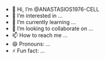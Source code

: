 - 👋 Hi, I’m @ANASTASIOS1976-CELL
- 👀 I’m interested in ...
- 🌱 I’m currently learning ...
- 💞️ I’m looking to collaborate on ...
- 📫 How to reach me ...
- 😄 Pronouns: ...
- ⚡ Fun fact: ...

<!---
ANASTASIOS1976-CELL/ANASTASIOS1976-CELL is a ✨ special ✨ repository because its `README.md` (this file) appears on your GitHub profile.
You can click the Preview link to take a look at your changes.
--->
